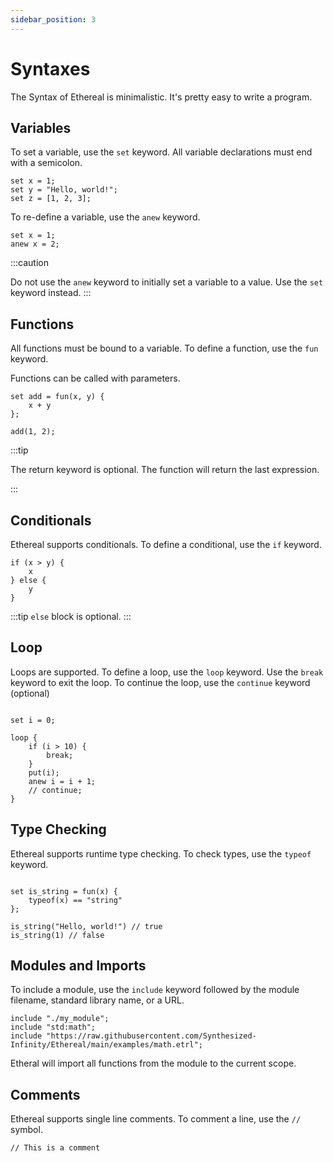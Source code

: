 ```yaml
---
sidebar_position: 3
---
```


# Syntaxes

The Syntax of Ethereal is minimalistic. It's pretty easy to write a program.

## Variables

To set a variable, use the `set` keyword.
All variable declarations must end with a semicolon.


```etrl
set x = 1;
set y = "Hello, world!";
set z = [1, 2, 3];
```

To re-define a variable, use the `anew` keyword.

```etrl
set x = 1;
anew x = 2;
```

:::caution

Do not use the `anew` keyword to initially set a variable to a value.
Use the `set` keyword instead.
:::

## Functions
 
All functions must be bound to a variable.
To define a function, use the `fun` keyword.

Functions can be called with parameters.

```etrl
set add = fun(x, y) {
    x + y
};

add(1, 2);
```

:::tip

The return keyword is optional. The function will return the last expression.

:::

## Conditionals

Ethereal supports conditionals. To define a conditional, use the `if` keyword.

```etrl
if (x > y) {
    x
} else {
    y
}
```
:::tip
`else` block is optional.
:::

## Loop 

Loops are supported. To define a loop, use the `loop` keyword.
Use the `break` keyword to exit the loop. To continue the loop, use the `continue` keyword (optional)

```etrl

set i = 0;

loop {
    if (i > 10) {
        break;
    }
    put(i);
    anew i = i + 1;
    // continue;
}
```

## Type Checking

Ethereal supports runtime type checking.
To check types, use the `typeof` keyword.

```etrl

set is_string = fun(x) {
    typeof(x) == "string"
};

is_string("Hello, world!") // true
is_string(1) // false

```

## Modules and Imports

To include a module, use the `include` keyword followed by the module filename, standard library name, or a URL.

```etrl
include "./my_module";
include "std:math";
include "https://raw.githubusercontent.com/Synthesized-Infinity/Ethereal/main/examples/math.etrl";
```

Etheral will import all functions from the module to the current scope.

## Comments

Ethereal supports single line comments.
To comment a line, use the `//` symbol.

```etrl
// This is a comment
```


